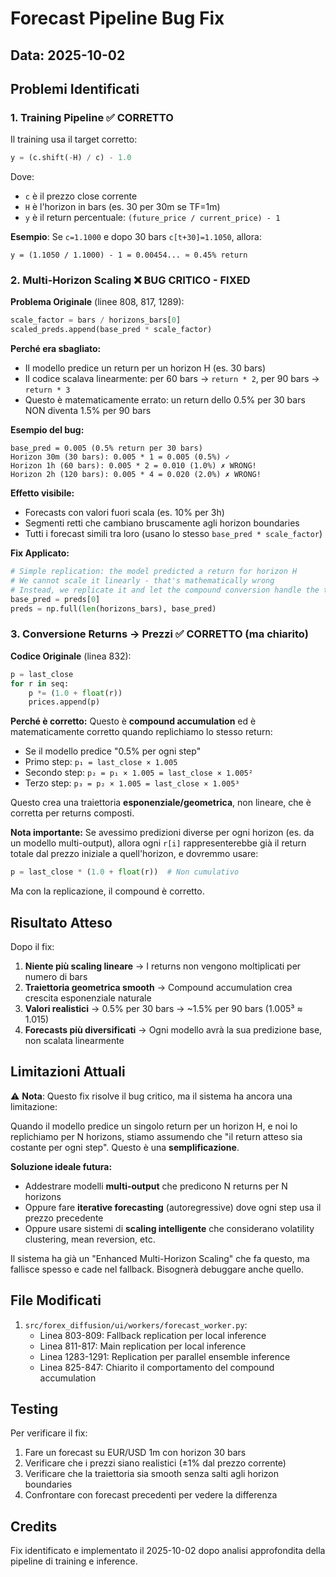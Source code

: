 # Forecast Pipeline Bug Fix

## Data: 2025-10-02

## Problemi Identificati

### 1. Training Pipeline ✅ CORRETTO
Il training usa il target corretto:
```python
y = (c.shift(-H) / c) - 1.0
```
Dove:
- `c` è il prezzo close corrente
- `H` è l'horizon in bars (es. 30 per 30m se TF=1m)
- `y` è il return percentuale: `(future_price / current_price) - 1`

**Esempio**: Se `c=1.1000` e dopo 30 bars `c[t+30]=1.1050`, allora:
```
y = (1.1050 / 1.1000) - 1 = 0.00454... ≈ 0.45% return
```

### 2. Multi-Horizon Scaling ❌ BUG CRITICO - FIXED

**Problema Originale** (linee 808, 817, 1289):
```python
scale_factor = bars / horizons_bars[0]
scaled_preds.append(base_pred * scale_factor)
```

**Perché era sbagliato:**
- Il modello predice un return per un horizon H (es. 30 bars)
- Il codice scalava linearmente: per 60 bars → `return * 2`, per 90 bars → `return * 3`
- Questo è matematicamente errato: un return dello 0.5% per 30 bars NON diventa 1.5% per 90 bars

**Esempio del bug:**
```
base_pred = 0.005 (0.5% return per 30 bars)
Horizon 30m (30 bars): 0.005 * 1 = 0.005 (0.5%) ✓
Horizon 1h (60 bars): 0.005 * 2 = 0.010 (1.0%) ✗ WRONG!
Horizon 2h (120 bars): 0.005 * 4 = 0.020 (2.0%) ✗ WRONG!
```

**Effetto visibile:**
- Forecasts con valori fuori scala (es. 10% per 3h)
- Segmenti retti che cambiano bruscamente agli horizon boundaries
- Tutti i forecast simili tra loro (usano lo stesso `base_pred * scale_factor`)

**Fix Applicato:**
```python
# Simple replication: the model predicted a return for horizon H
# We cannot scale it linearly - that's mathematically wrong
# Instead, we replicate it and let the compound conversion handle the trajectory
base_pred = preds[0]
preds = np.full(len(horizons_bars), base_pred)
```

### 3. Conversione Returns → Prezzi ✅ CORRETTO (ma chiarito)

**Codice Originale** (linea 832):
```python
p = last_close
for r in seq:
    p *= (1.0 + float(r))
    prices.append(p)
```

**Perché è corretto:**
Questo è **compound accumulation** ed è matematicamente corretto quando replichiamo lo stesso return:
- Se il modello predice "0.5% per ogni step"
- Primo step: `p₁ = last_close × 1.005`
- Secondo step: `p₂ = p₁ × 1.005 = last_close × 1.005²`
- Terzo step: `p₃ = p₂ × 1.005 = last_close × 1.005³`

Questo crea una traiettoria **esponenziale/geometrica**, non lineare, che è corretta per returns composti.

**Nota importante:**
Se avessimo predizioni diverse per ogni horizon (es. da un modello multi-output), allora ogni `r[i]` rappresenterebbe già il return totale dal prezzo iniziale a quell'horizon, e dovremmo usare:
```python
p = last_close * (1.0 + float(r))  # Non cumulativo
```

Ma con la replicazione, il compound è corretto.

## Risultato Atteso

Dopo il fix:

1. **Niente più scaling lineare** → I returns non vengono moltiplicati per numero di bars
2. **Traiettoria geometrica smooth** → Compound accumulation crea crescita esponenziale naturale
3. **Valori realistici** → 0.5% per 30 bars → ~1.5% per 90 bars (1.005³ ≈ 1.015)
4. **Forecasts più diversificati** → Ogni modello avrà la sua predizione base, non scalata linearmente

## Limitazioni Attuali

⚠️ **Nota**: Questo fix risolve il bug critico, ma il sistema ha ancora una limitazione:

Quando il modello predice un singolo return per un horizon H, e noi lo replichiamo per N horizons, stiamo assumendo che "il return atteso sia costante per ogni step". Questo è una **semplificazione**.

**Soluzione ideale futura:**
- Addestrare modelli **multi-output** che predicono N returns per N horizons
- Oppure fare **iterative forecasting** (autoregressive) dove ogni step usa il prezzo precedente
- Oppure usare sistemi di **scaling intelligente** che considerano volatility clustering, mean reversion, etc.

Il sistema ha già un "Enhanced Multi-Horizon Scaling" che fa questo, ma fallisce spesso e cade nel fallback. Bisognerà debuggare anche quello.

## File Modificati

1. `src/forex_diffusion/ui/workers/forecast_worker.py`:
   - Linea 803-809: Fallback replication per local inference
   - Linea 811-817: Main replication per local inference
   - Linea 1283-1291: Replication per parallel ensemble inference
   - Linea 825-847: Chiarito il comportamento del compound accumulation

## Testing

Per verificare il fix:
1. Fare un forecast su EUR/USD 1m con horizon 30 bars
2. Verificare che i prezzi siano realistici (±1% dal prezzo corrente)
3. Verificare che la traiettoria sia smooth senza salti agli horizon boundaries
4. Confrontare con forecast precedenti per vedere la differenza

## Credits

Fix identificato e implementato il 2025-10-02 dopo analisi approfondita della pipeline di training e inference.

